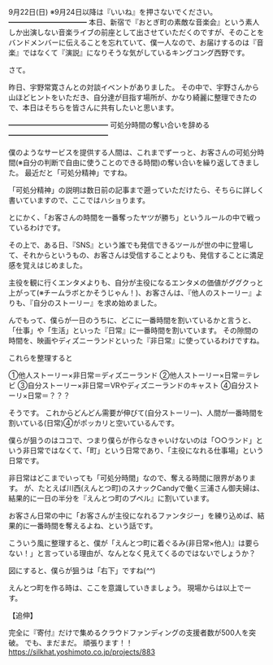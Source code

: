 9月22日(日) ※9月24日以降は『いいね』を押さないでください。
━━━━━━━━━━━
本日、新宿で『おとぎ町の素敵な音楽会』という素人しか出演しない音楽ライブの前座として出させていただくのですが、そのことをバンドメンバーに伝えることを忘れていて、僕一人なので、お届けするのは『音楽』ではなくて『演説』になりそうな気がしているキングコング西野です。

さて。

昨日、宇野常寛さんとの対談イベントがありました。
その中で、宇野さんから山ほどヒントをいただき、自分達が目指す場所が、かなり綺麗に整理できたので、本日はそちらを皆さんに共有したいと思います。

━━━━━━━━━━━━━━
可処分時間の奪い合いを辞める
━━━━━━━━━━━━━━

僕のようなサービスを提供する人間は、これまでずーっと、お客さんの可処分時間(※自分の判断で自由に使うことのできる時間)の奪い合いを繰り返してきました。
最近だと「可処分精神」ですね。

「可処分精神」の説明は数日前の記事まで遡っていただけたら、そちらに詳しく書いていますので、ここではハショります。

とにかく、「お客さんの時間を一番奪ったヤツが勝ち」というルールの中で戦っているわけです。

その上で、ある日、『SNS』という誰でも発信できるツールが世の中に登場して、それからというもの、お客さんは受信することよりも、発信することに満足感を覚えはじめました。

主役を観に行くエンタメよりも、自分が主役になるエンタメの価値がググクっと上がって(※チームラボとかそうじゃん！)、お客さんは、『他人のストーリー』よりも、『自分のストーリー』を求め始めました。

んでもって、僕らが一日のうちに、どこに一番時間を割いているかと言うと、「仕事」や「生活」といった『日常』に一番時間を割いています。
その隙間の時間を、映画やディズニーランドといった『非日常』に使っているわけですね。

これらを整理すると

①他人ストーリー×非日常＝ディズニーランド
②他人ストーリー×日常＝テレビ
③自分ストーリー×非日常＝VRやディズニーランドのキャスト
④自分ストーリ×日常＝？？？

そうです。
これからどんどん需要が伸びて(自分ストーリー)、人間が一番時間を割いている(日常)④がポッカリと空いているんです。

僕らが狙うのはココで、つまり僕らが作らなきゃいけないのは「○○ランド」という非日常ではなくて、「町」という日常であり、「主役になれる仕事場」という日常です。

非日常はどこまでいっても「可処分時間」なので、奪える時間に限界があります。
が、たとえば川西(えんとつ町)のスナックCandyで働く三浦さん御夫婦は、結果的に一日の半分を『えんとつ町のプペル』に割いています。

お客さん日常の中に「お客さんが主役になれるファンタジー」を練り込めば、結果的に一番時間を奪えるよね、という話です。

こういう風に整理すると、僕が「えんとつ町に着ぐるみ(非日常×他人)』は要らない！」と言っている理由が、なんとなく見えてくるのではないでしょうか？

図にすると、僕らが狙うは「右下」ですね(*^^*)

えんとつ町を作る時は、ここを意識していきましょう。
現場からは以上でーす。

【追伸】

完全に『寄付』だけで集めるクラウドファンディングの支援者数が500人を突破。
でも、まだまだ。
頑張ります！！
https://silkhat.yoshimoto.co.jp/projects/883
